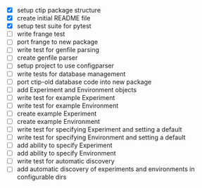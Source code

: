 - [x] setup ctip package structure
- [x] create initial README file
- [x] setup test suite for pytest
- [ ] write frange test
- [ ] port frange to new package
- [ ] write test for genfile parsing
- [ ] create genfile parser
- [ ] setup project to use configparser
- [ ] write tests for database management
- [ ] port ctip-old database code into new package
- [ ] add Experiment and Environment objects
- [ ] write test for example Experiment
- [ ] write test for example Environment
- [ ] create example Experiment
- [ ] create example Environment
- [ ] write test for specifying Experiment and setting a default
- [ ] write test for specifying Environment and setting a default
- [ ] add ability to specify Experiment
- [ ] add ability to specify Environment
- [ ] write test for automatic discovery
- [ ] add automatic discovery of experiments and environments in configurable dirs

